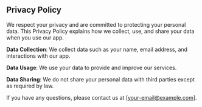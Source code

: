 ## Privacy Policy

We respect your privacy and are committed to protecting your personal data. This Privacy Policy explains how we collect, use, and share your data when you use our app.

**Data Collection**: We collect data such as your name, email address, and interactions with our app.

**Data Usage**: We use your data to provide and improve our services.

**Data Sharing**: We do not share your personal data with third parties except as required by law.

If you have any questions, please contact us at [your-email@example.com].
